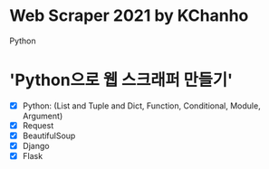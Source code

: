 # Web Scraper 2021 by KChanho

Python


# 'Python으로 웹 스크래퍼 만들기'
- [x] Python: (List and Tuple and Dict, Function, Conditional, Module, Argument)
- [x] Request
- [x] BeautifulSoup
- [x] Django
- [x] Flask
